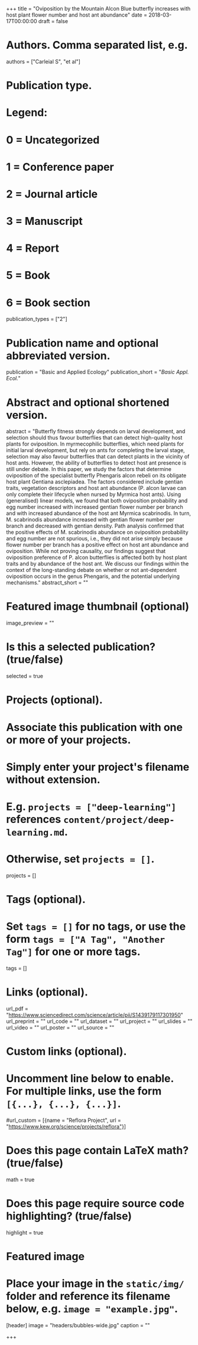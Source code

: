 +++
title = "Oviposition by the Mountain Alcon Blue butterfly increases with host plant flower number and host ant abundance"
date = 2018-03-17T00:00:00
draft = false

# Authors. Comma separated list, e.g.
authors = ["Carleial S", "et al"]

# Publication type.
# Legend:
# 0 = Uncategorized
# 1 = Conference paper
# 2 = Journal article
# 3 = Manuscript
# 4 = Report
# 5 = Book
# 6 = Book section
publication_types = ["2"]

# Publication name and optional abbreviated version.
publication = "Basic and Applied Ecology"
publication_short = "*Basic Appl. Ecol.*"

# Abstract and optional shortened version.
abstract = "Butterfly fitness strongly depends on larval development, and selection should thus favour butterflies that can detect high-quality host plants for oviposition. In myrmecophilic butterflies, which need plants for initial larval development, but rely on ants for completing the larval stage, selection may also favour butterflies that can detect plants in the vicinity of host ants. However, the ability of butterflies to detect host ant presence is still under debate. In this paper, we study the factors that determine oviposition of the specialist butterfly Phengaris alcon rebeli on its obligate host plant Gentiana asclepiadea. The factors considered include gentian traits, vegetation descriptors and host ant abundance (P. alcon larvae can only complete their lifecycle when nursed by Myrmica host ants). Using (generalised) linear models, we found that both oviposition probability and egg number increased with increased gentian flower number per branch and with increased abundance of the host ant Myrmica scabrinodis. In turn, M. scabrinodis abundance increased with gentian flower number per branch and decreased with gentian density. Path analysis confirmed that the positive effects of M. scabrinodis abundance on oviposition probability and egg number are not spurious, i.e., they did not arise simply because flower number per branch has a positive effect on host ant abundance and oviposition. While not proving causality, our findings suggest that oviposition preference of P. alcon butterflies is affected both by host plant traits and by abundance of the host ant. We discuss our findings within the context of the long-standing debate on whether or not ant-dependent oviposition occurs in the genus Phengaris, and the potential underlying mechanisms."
abstract_short = ""

# Featured image thumbnail (optional)
image_preview = ""

# Is this a selected publication? (true/false)
selected = true

# Projects (optional).
#   Associate this publication with one or more of your projects.
#   Simply enter your project's filename without extension.
#   E.g. `projects = ["deep-learning"]` references `content/project/deep-learning.md`.
#   Otherwise, set `projects = []`.
projects = []

# Tags (optional).
#   Set `tags = []` for no tags, or use the form `tags = ["A Tag", "Another Tag"]` for one or more tags.
tags = []

# Links (optional).
url_pdf = "https://www.sciencedirect.com/science/article/pii/S1439179117301950"
url_preprint = ""
url_code = ""
url_dataset = ""
url_project = ""
url_slides = ""
url_video = ""
url_poster = ""
url_source = ""

# Custom links (optional).
#   Uncomment line below to enable. For multiple links, use the form `[{...}, {...}, {...}]`.
#url_custom = [{name = "Reflora Project", url = "https://www.kew.org/science/projects/reflora"}]

# Does this page contain LaTeX math? (true/false)
math = true

# Does this page require source code highlighting? (true/false)
highlight = true

# Featured image
# Place your image in the `static/img/` folder and reference its filename below, e.g. `image = "example.jpg"`.
[header]
image = "headers/bubbles-wide.jpg"
caption = ""

+++
